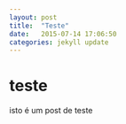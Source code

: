 ```yaml
---
layout: post
title:  "Teste"
date:   2015-07-14 17:06:50
categories: jekyll update
---
```


teste
=====

isto é um post de teste
